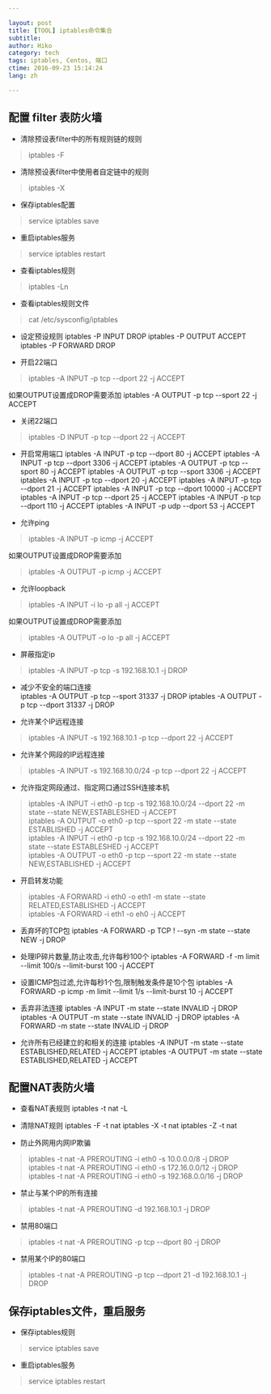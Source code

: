```yaml
---

layout: post  
title: [TOOL] iptables命令集合  
subtitle:   
author: Hiko  
category: tech
tags: iptables, Centos, 端口  
ctime: 2016-09-23 15:14:24  
lang: zh  

---
```



## 配置 filter 表防火墙

- 清除预设表filter中的所有规则链的规则
> iptables -F

- 清除预设表filter中使用者自定链中的规则
>iptables -X

- 保存iptables配置
> service iptables save

- 重启iptables服务
> service iptables restart

- 查看iptables规则
> iptables -Ln

- 查看iptables规则文件
> cat /etc/sysconfig/iptables

- 设定预设规则
	iptables -P INPUT DROP
	iptables -P OUTPUT ACCEPT
	iptables -P FORWARD DROP

- 开启22端口  
> iptables -A INPUT -p tcp --dport 22 -j ACCEPT

如果OUTPUT设置成DROP需要添加 iptables -A OUTPUT -p tcp --sport 22 -j ACCEPT
- 关闭22端口 
> iptables -D INPUT -p tcp --dport 22 -j ACCEPT

- 开启常用端口
	iptables -A INPUT -p tcp --dport 80 -j ACCEPT
	iptables -A INPUT -p tcp --dport 3306 -j ACCEPT
	iptables -A OUTPUT -p tcp --sport 80 -j ACCEPT
	iptables -A OUTPUT -p tcp --sport 3306 -j ACCEPT
	iptables -A INPUT -p tcp --dport 20 -j ACCEPT
	iptables -A INPUT -p tcp --dport 21 -j ACCEPT
	iptables -A INPUT -p tcp --dport 10000 -j ACCEPT
	iptables -A INPUT -p tcp --dport 25 -j ACCEPT
	iptables -A INPUT -p tcp --dport 110 -j ACCEPT
	iptables -A INPUT -p udp --dport 53 -j ACCEPT

- 允许ping  
> iptables -A INPUT -p icmp -j ACCEPT

如果OUTPUT设置成DROP需要添加 
> iptables -A OUTPUT -p icmp -j ACCEPT

- 允许loopback  
> iptables -A INPUT -i lo -p all -j ACCEPT

如果OUTPUT设置成DROP需要添加   
> iptables -A OUTPUT -o lo -p all -j ACCEPT

- 屏蔽指定ip  
> iptables -A INPUT -p tcp -s 192.168.10.1 -j DROP

- 减少不安全的端口连接  
iptables -A OUTPUT -p tcp --sport 31337 -j DROP
iptables -A OUTPUT -p tcp --dport 31337 -j DROP

- 允许某个IP远程连接
> iptables -A INPUT -s 192.168.10.1 -p tcp --dport 22 -j ACCEPT
- 允许某个网段的IP远程连接
> iptables -A INPUT -s 192.168.10.0/24 -p tcp --dport 22 -j ACCEPT

- 允许指定网段通过、指定网口通过SSH连接本机
> iptables -A INPUT -i eth0 -p tcp -s 192.168.10.0/24 --dport 22 -m state --state NEW,ESTABLESHED -j ACCEPT  
> iptables -A OUTPUT -o eth0 -p tcp --sport 22 -m state --state ESTABLISHED -j ACCEPT  
> iptables -A INPUT -i eth0 -p tcp -s 192.168.10.0/24 --dport 22 -m state --state ESTABLESHED -j ACCEPT  
> iptables -A OUTPUT -o eth0 -p tcp --sport 22 -m state --state NEW,ESTABLISHED -j ACCEPT  

- 开启转发功能
> iptables -A FORWARD -i eth0 -o eth1 -m state --state RELATED,ESTABLISHED -j ACCEPT  
> iptables -A FORWARD -i eth1 -o eh0 -j ACCEPT  

- 丢弃坏的TCP包
iptables -A FORWARD -p TCP ! --syn -m state --state NEW -j DROP

- 处理IP碎片数量,防止攻击,允许每秒100个
iptables -A FORWARD -f -m limit --limit 100/s --limit-burst 100 -j ACCEPT

- 设置ICMP包过滤,允许每秒1个包,限制触发条件是10个包
iptables -A FORWARD -p icmp -m limit --limit 1/s --limit-burst 10 -j ACCEPT

- 丢弃非法连接
iptables -A INPUT -m state --state INVALID -j DROP
iptables -A OUTPUT -m state --state INVALID -j DROP
iptables -A FORWARD -m state --state INVALID -j DROP

- 允许所有已经建立的和相关的连接
iptables -A INPUT -m state --state ESTABLISHED,RELATED -j ACCEPT
iptables -A OUTPUT -m state --state ESTABLISHED,RELATED -j ACCEPT

## 配置NAT表防火墙

- 查看NAT表规则
iptables -t nat -L

- 清除NAT规则
iptables -F -t nat
iptables -X -t nat
iptables -Z -t nat

- 防止外网用内网IP欺骗
> iptables -t nat -A PREROUTING -i eth0 -s 10.0.0.0/8 -j DROP  
> iptables -t nat -A PREROUTING -i eth0 -s 172.16.0.0/12 -j DROP  
> iptables -t nat -A PREROUTING -i eth0 -s 192.168.0.0/16 -j DROP  

- 禁止与某个IP的所有连接
> iptables -t nat -A PREROUTING -d 192.168.10.1 -j DROP

- 禁用80端口
> iptables -t nat -A PREROUTING -p tcp --dport 80 -j DROP

- 禁用某个IP的80端口
> iptables -t nat -A PREROUTING -p tcp --dport 21 -d 192.168.10.1 -j DROP

## 保存iptables文件，重启服务
- 保存iptables规则
> service iptables save

- 重启iptables服务
> service iptables restart